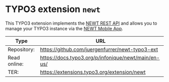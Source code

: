 # TYPO3 extension `newt`

This TYPO3 extension implements the [NEWT REST API](https://documenter.getpostman.com/view/14469363/UVsHT7RW) and allows you to manage your
TYPO3 instance via the [NEWT Mobile App](https://play.google.com/store/apps/details?id=ch.infonique.newt).

| Type         | URL                                                 |
|--------------|-----------------------------------------------------|
| Repository:  | https://github.com/juergenfurrer/newt-typo3-ext     |
| Read online: | https://docs.typo3.org/p/infonique/newt/main/en-us/ |
| TER:         | https://extensions.typo3.org/extension/newt         |
